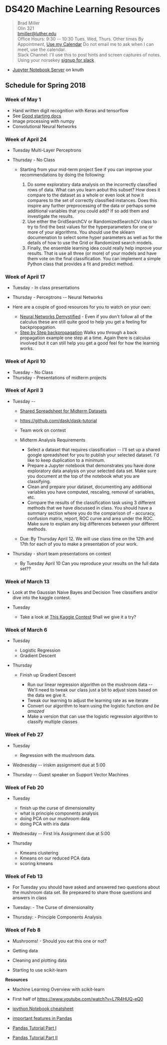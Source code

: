# DS420 Machine Learning Resources


> Brad Miller <br />
> Olin 321 <br />
> bmiller@luther.edu <br />
> Office Hours: 9:30 -- 10:30 Tues, Wed, Thurs.  Other times By Appointment, [Use my Calendar](https://calendar.google.com/calendar/embed?mode=WEEK&src=millbr02%40luther.edu&ctz=America/Chicago)  Do not email me to ask when I can meet, use the calendar. <br />
> Slack Channel:  I'll use this to post hints and screen captures of notes.  Using your norsekey [signup for slack](https://luthercs.slack.com/signup)

* [Jupyter Notebook Server](https://knuth.luther.edu:8443) on knuth

## Schedule for Spring 2018

### Week of May 1

* Hand written digit recognition with Keras and tensorflow
* See [Good starting docs](https://machinelearningmastery.com/build-multi-layer-perceptron-neural-network-models-keras/)
* Image processing with numpy
* Convolutional Neural Networks


### Week of April 24

* Tuesday Multi-Layer Perceptrons

* Thursday - No Class

  * Starting from your mid-term project See if you can improve your recommendations by doing the following:

    1. Do some exploratory data analysis on the incorrectly classified rows of data.  What can you learn aobut this subset?  How does it compare to the dataset as a whole or even look at how it compares to the set of correctly classified instances.  Does this inspire any further preprocessing of the data or perhaps some additional variables that  you could add?  If so add them and investigate the results.
    2.  Use either the GridSearchCV or RandomizedSearchCV class to try to find the best values for the hyperparameters for one or more of your algorithms.  You should use the sklearn documenation to select some hyper parameters as well as for the details of how to use the Grid or Randomized search models. 
    3. Finally, the ensemble learning idea could really help improve your results.  That is use all three (or more) of your models and have them vote on the final classification.  You can implement a simple Python class that provides a fit and predict method.


### Week of April 17

* Tuesday - In class presentations
* Thursday - Perceptrons -- Neural Networks
* Here are a couple of good resources for you to watch on your own:
  
  - [Neural Networks Demystified](https://www.youtube.com/playlist?list=PLiaHhY2iBX9hdHaRr6b7XevZtgZRa1PoU)  - Even if you don't follow all of the calculus these are still quite good to help you get a feeling for backpropagation.
  - [Step by Step backpropagation](https://mattmazur.com/2015/03/17/a-step-by-step-backpropagation-example/) Walks you through a back propagation example one step at a time.  Again there is calculus involved but it can still help you get a good feel for how the learning works.

### Week of April 10

* Tuesday - No Class
* Thursday - Presentations of midterm projects

### Week of April 3

* Tuesday  -- 

  * [Shared Spreadsheet for Midterm Datasets](https://docs.google.com/spreadsheets/d/14UQbP5DUnkTGpVX4qDNpb1woel9G9qagY3q14phrmJM/edit?usp=sharing)
  
  * https://github.com/dask/dask-tutorial

  * Team work on contest

  * Midterm Analysis Requirements
    
    * Select a dataset that requires classification -- I'll set up a shared google spreadsheet for you to publish your selected dataset.  I'd like to keep duplication to a minimum.
    * Prepare a Jupyter notebook that demonstrates you have done exploratory data analysis on your selected data set.  Make sure you document at the top of the notebook what you are classifying.
    * Clean and prepare your dataset, documenting any additional variables you have computed, rescaling, removal of variables, etc.
    * Compare the results of the classification task using 3 different methods that we have discussed in class.  You should have a summary section where you do the comparison of - accuracy, confusion matrix, report, ROC curve and area under the ROC.  Make sure to explain any big differences between your different methods.
  
  * Due: By Thursday April 12.  We will use class time on the 12th and 17th for each of you to make a presentation of your work.

* Thursday - short team presentations on contest
  
  * By Tuesday April 10 Can you reproduce your results on the full data set??

### Week of March 13

* Look at the Gaussian Naive Bayes and Decision Tree classifiers and/or dive into the kaggle contest.

* Tuesday

  - Take a look at [This Kaggle Contest](https://www.kaggle.com/c/talkingdata-adtracking-fraud-detection?utm_medium=email&utm_source=intercom&utm_campaign=talkingdata+competition+2018)  Shall we give it a try?

### Week of March 6

* Tuesday 

  - Logistic Regression
  - Gradient Descent

* Thursday

  - Finish up Gradient Descent

    - Run our linear regression algorithm on the mushroom data -- We'll need to tweak our class just a bit to adjust sizes based on the data we give it.
    - Tweak our learning to adjust the learning rate as we iterate
    - Convert our algorithm to learn using the logistic function *and be amazed*
    - Make a version that can use the logistic regression algorithm to classify multiple classes


### Week of Feb 27

* Tuesday 

  - Regression with the mushroom data.

* Wednesday -- iriskm assignment due at 5:00


* Thursday -- Guest speaker on Support Vector Machines


### Week of Feb 20

* Tuesday

  - finish up the curse of dimensionality
  - what is principle components analysis
  - doing PCA on our mushroom data
  - doing PCA with iris data

* Wednesday -- First Iris Assignment due at 5:00

* Thursday
  
  - Kmeans clustering
  - Kmeans on our reduced PCA data
  - scoring kmeans


### Week of Feb 13

* For Tuesday you should have asked and answered two questions about the mushroom data set.  Be prepeared to share those questions and answers in class
* Tuesday: - The Curse of dimensionality


* Thursday: - Principle Components Analysis

### Week of Feb 8

* Mushrooms! - Should you eat this one or not?

* Getting data
* Cleaning and plotting data
* Starting to use scikit-learn

**Resources**

* Machine Learning Overview with scikit-learn
* First half of https://www.youtube.com/watch?v=L7R4HUQ-eQ0

* [ipython Notebook cheatsheet](http://nbviewer.ipython.org/github/pybokeh/ipython_notebooks/blob/master/pandas/PandasCheatSheet.ipynb#options)
* [important features in Pandas](http://nbviewer.ipython.org/urls/gist.github.com/wesm/4757075/raw/a72d3450ad4924d0e74fb57c9f62d1d895ea4574/PandasTour.ipynb)
* [Pandas Tutorial Part I](https://www.dataquest.io/blog/pandas-python-tutorial/)
* [Pandas Tutorial Part II](https://www.dataquest.io/blog/pandas-tutorial-python-2/)
